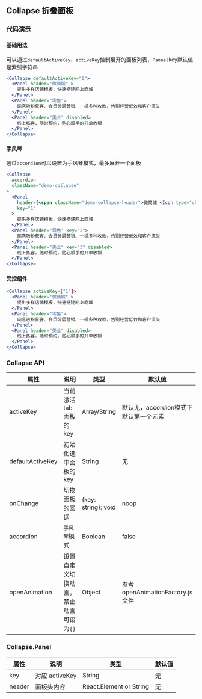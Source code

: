 ## Collapse 折叠面板
### 代码演示

#### 基础用法
可以通过`defaultActiveKey`、`activeKey`控制展开的面板列表，`Pannel`key默认值是索引字符串

```jsx
<Collapse defaultActiveKey="0">
  <Panel header="微商城" >
    提供多样店铺模板，快速搭建网上商城
  </Panel>
  <Panel header="零售">
    网店吸粉获客、会员分层营销、一机多种收款，告别经营低效和客户流失
  </Panel>
  <Panel header="美业" disabled>
    线上拓客，随时预约，贴心顺手的开单收银
  </Panel>
</Collapse>
```

#### 手风琴
通过`accordion`可以设置为手风琴模式，最多展开一个面板

```jsx
<Collapse
  accordion
  className="demo-collapse"
>
  <Panel
    header={<span className="demo-collapse-header">微商城 <Icon type="check-circle-o" /></span>}
    key="1"
  >
    提供多样店铺模板，快速搭建网上商城
  </Panel>
  <Panel header="零售" key="2">
    网店吸粉获客、会员分层营销、一机多种收款，告别经营低效和客户流失
  </Panel>
  <Panel header="美业" key="3" disabled>
    线上拓客，随时预约，贴心顺手的开单收银
  </Panel>
</Collapse>
```

#### 受控组件

```jsx
<Collapse activeKey=["1"]>
  <Panel header="微商城" >
    提供多样店铺模板，快速搭建网上商城
  </Panel>
  <Panel header="零售">
    网店吸粉获客、会员分层营销、一机多种收款，告别经营低效和客户流失
  </Panel>
  <Panel header="美业" disabled>
    线上拓客，随时预约，贴心顺手的开单收银
  </Panel>
</Collapse>
```



### Collapse API

属性 | 说明 | 类型 | 默认值
----|-----|------|------
| activeKey        | 当前激活 tab 面板的 key| Array/String   | 默认无，accordion模式下默认第一个元素|
| defaultActiveKey | 初始化选中面板的 key | String   | 无 |
| onChange      |   切换面板的回调   | (key: string): void |  noop  |
| accordion    | `手风琴`模式 | Boolean | false  |
| openAnimation  |  设置自定义切换动画，禁止动画可设为`{}` | Object | 参考 openAnimationFactory.js 文件  |

### Collapse.Panel

属性 | 说明 | 类型 | 默认值
----|-----|------|------
| key  | 对应 activeKey   | String          | 无     |
| header | 面板头内容 | React.Element or String | 无  |
